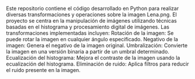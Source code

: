 Este repositorio contiene el código desarrollado en Python para realizar diversas transformaciones y operaciones sobre la imagen Lena.png. El proyecto se centra en la manipulación de imágenes utilizando técnicas basadas en el histograma y procesamiento digital de imágenes.
Las transformaciones implementadas incluyen:
Rotación de la imagen: Se puede rotar la imagen en cualquier ángulo especificado.
Negativo de la imagen: Genera el negativo de la imagen original.
Umbralización: Convierte la imagen en una versión binaria a partir de un umbral determinado.
Ecualización del histograma: Mejora el contraste de la imagen usando la ecualización del histograma.
Eliminación de ruido: Aplica filtros para reducir el ruido presente en la imagen.
